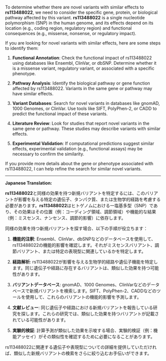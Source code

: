 To determine whether there are novel variants with similar effects to **rs113488022**, we need to consider the specific gene, protein, or biological pathway affected by this variant. **rs113488022** is a single nucleotide polymorphism (SNP) in the human genome, and its effects depend on its location (e.g., coding region, regulatory region) and functional consequences (e.g., missense, nonsense, or regulatory impact).

If you are looking for novel variants with similar effects, here are some steps to identify them:

1. **Functional Annotation**: Check the functional impact of rs113488022 using databases like Ensembl, ClinVar, or dbSNP. Determine whether it is a missense variant, regulatory variant, or associated with a specific phenotype.

2. **Pathway Analysis**: Identify the biological pathway or gene function affected by rs113488022. Variants in the same gene or pathway may have similar effects.

3. **Variant Databases**: Search for novel variants in databases like gnomAD, 1000 Genomes, or ClinVar. Use tools like SIFT, PolyPhen-2, or CADD to predict the functional impact of these variants.

4. **Literature Review**: Look for studies that report novel variants in the same gene or pathway. These studies may describe variants with similar effects.

5. **Experimental Validation**: If computational predictions suggest similar effects, experimental validation (e.g., functional assays) may be necessary to confirm the similarity.

If you provide more details about the gene or phenotype associated with rs113488022, I can help refine the search for similar novel variants.

---

**Japanese Translation:**

**rs113488022**と同様の効果を持つ新規バリアントを特定するには、このバリアントが影響を与える特定の遺伝子、タンパク質、または生物学的経路を考慮する必要があります。**rs113488022**はヒトゲノムにおける一塩基多型（SNP）であり、その効果はその位置（例：コーディング領域、調節領域）や機能的な結果（例：ミスセンス、ナンセンス、調節的影響）に依存します。

同様の効果を持つ新規バリアントを探す場合、以下の手順が役立ちます：

1. **機能的注釈**: Ensembl、ClinVar、dbSNPなどのデータベースを使用して、rs113488022の機能的影響を確認します。それがミスセンスバリアント、調節バリアント、または特定の表現型に関連しているかを特定します。

2. **経路解析**: rs113488022が影響を与える生物学的経路や遺伝子機能を特定します。同じ遺伝子や経路に存在するバリアントは、類似した効果を持つ可能性があります。

3. **バリアントデータベース**: gnomAD、1000 Genomes、ClinVarなどのデータベースで新規バリアントを検索します。SIFT、PolyPhen-2、CADDなどのツールを使用して、これらのバリアントの機能的影響を予測します。

4. **文献レビュー**: 同じ遺伝子や経路における新規バリアントを報告している研究を探します。これらの研究では、類似した効果を持つバリアントが記載されている可能性があります。

5. **実験的検証**: 計算予測が類似した効果を示唆する場合、実験的検証（例：機能アッセイ）がその類似性を確認するために必要になることがあります。

rs113488022に関連する遺伝子や表現型についての詳細を提供していただければ、類似した新規バリアントの検索をさらに絞り込むお手伝いができます。